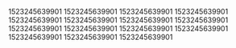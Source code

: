 1523245639901
1523245639901
1523245639901
1523245639901
1523245639901
1523245639901
1523245639901
1523245639901
1523245639901
1523245639901
1523245639901
1523245639901
1523245639901
1523245639901
1523245639901